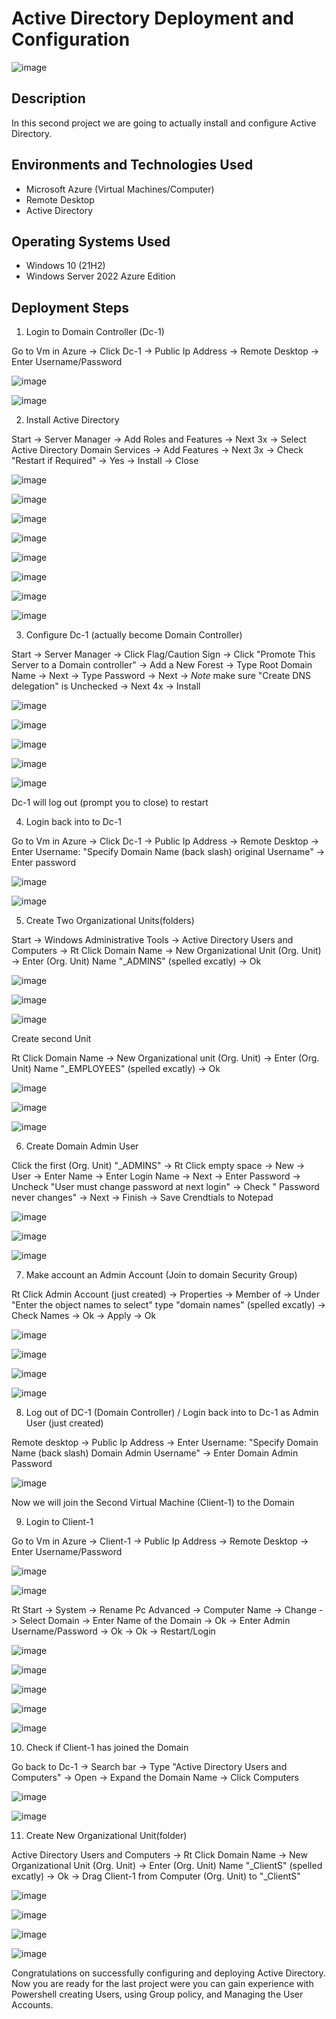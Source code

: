 # Active Directory Deployment and Configuration

![image](https://github.com/user-attachments/assets/e2d78ecf-468d-4d2b-8fc4-d839bf116ed9)

<h2>Description </h2>

In this second project we are going to actually install and configure Active Directory.

<h2>Environments and Technologies Used</h2>

- Microsoft Azure (Virtual Machines/Computer)
- Remote Desktop
- Active Directory

<h2>Operating Systems Used </h2>

- Windows 10</b> (21H2)
- Windows Server 2022 Azure Edition


<h2>Deployment Steps</h2>

1. Login to Domain Controller (Dc-1)
 <p> 
</p>

Go to Vm in Azure -> Click Dc-1 -> Public Ip Address -> Remote Desktop -> Enter Username/Password
 <p> 
</p>

![image](https://github.com/user-attachments/assets/ae460eb6-42f8-49fa-b969-a4cba01dd50d)
 <p> 
</p>

![image](https://github.com/user-attachments/assets/3720286a-d340-48b3-822f-7c4e70563ddb)
 <p> 
</p>

2. Install Active Directory
 <p> 
</p>

Start -> Server Manager -> Add Roles and Features -> Next 3x -> Select Active Directory Domain Services -> Add Features -> Next 3x -> Check "Restart if Required" -> Yes -> Install -> Close
 <p> 
</p>

![image](https://github.com/user-attachments/assets/dc8a6b66-4b75-446f-845a-316db3f4d383)
 <p> 
</p>

![image](https://github.com/user-attachments/assets/2b31d70c-9520-4681-b6d8-b38fbf9323fc)
 <p> 
</p>

![image](https://github.com/user-attachments/assets/0b553b39-d7bd-4814-ba32-277347f7cd37)
 <p> 
</p>

![image](https://github.com/user-attachments/assets/137b8b17-b426-4bac-a87f-fa07cb099c49)
 <p> 
</p>

![image](https://github.com/user-attachments/assets/b0beb1cb-fa75-4c11-b17e-beab02e19557)
 <p> 
</p>

![image](https://github.com/user-attachments/assets/bad329b7-11be-4970-8f40-73954a47c272)
 <p> 
</p>

![image](https://github.com/user-attachments/assets/acdc73e9-2dda-4987-adc7-f2c35334954a)
 <p> 
</p>

![image](https://github.com/user-attachments/assets/7a9ee9ce-92cf-4e6c-9f66-994a10b5d57a)
 <p> 
</p>

3. Configure Dc-1 (actually become Domain Controller)
 <p> 
</p>

Start -> Server Manager -> Click Flag/Caution Sign -> Click "Promote This Server to a Domain controller" -> Add a New Forest -> Type Root Domain Name -> Next -> Type Password -> Next -> *Note* make sure "Create DNS delegation" is Unchecked -> Next 4x -> Install
 <p> 
</p>

![image](https://github.com/user-attachments/assets/be477151-bf63-42e7-a328-351c17b9a2c0)
 <p> 
</p>

![image](https://github.com/user-attachments/assets/b94041cd-9f10-4ab8-ab34-59ce29fe61f2)
 <p> 
</p>

![image](https://github.com/user-attachments/assets/5cbc91fb-4c15-4823-a578-4913d958f78b)
 <p> 
</p>

![image](https://github.com/user-attachments/assets/20394feb-c017-44d9-b793-80892659e7bb)
 <p> 
</p>

![image](https://github.com/user-attachments/assets/7779b3c3-ffc7-4c3a-a4cb-92ea6446f0f4)
 <p> 
</p>

Dc-1 will log out (prompt you to close) to restart 
 <p> 
</p>

4. Login back into to Dc-1
 <p> 
</p>

Go to Vm in Azure -> Click Dc-1 -> Public Ip Address -> Remote Desktop -> Enter Username: "Specify Domain Name (back slash) original Username" -> Enter password
 <p> 
</p>

![image](https://github.com/user-attachments/assets/bf0cd485-ebff-4738-885f-bf7bf3876da9)

 <p> 
</p>

![image](https://github.com/user-attachments/assets/4c5c4133-3260-461c-930f-0c056ff75a2d)
 <p> 
</p>

5. Create Two Organizational Units(folders)
 <p> 
</p>

Start -> Windows Administrative Tools -> Active Directory Users and Computers -> Rt Click Domain Name -> New Organizational Unit (Org. Unit) -> Enter (Org. Unit) Name "_ADMINS" (spelled excatly) -> Ok
 <p> 
</p>

![image](https://github.com/user-attachments/assets/d0352e96-f3f9-4294-b2d0-5db6aed1f92d)
 <p> 
</p>

![image](https://github.com/user-attachments/assets/6d120792-0c13-4341-beeb-36fb24684f13)
 <p> 
</p>

![image](https://github.com/user-attachments/assets/cde91f54-bbca-4e1e-b024-3138a4b71f19)
 <p> 
</p>

Create second Unit
 <p> 
</p>

Rt Click Domain Name -> New Organizational unit (Org. Unit) -> Enter (Org. Unit) Name "_EMPLOYEES" (spelled excatly) -> Ok
 <p> 
</p>

![image](https://github.com/user-attachments/assets/6d120792-0c13-4341-beeb-36fb24684f13)
 <p> 
</p>

![image](https://github.com/user-attachments/assets/cde91f54-bbca-4e1e-b024-3138a4b71f19)
 <p> 
</p>

![image](https://github.com/user-attachments/assets/12634c20-2d5e-454a-9fac-07be4b1bcbaa)
 <p> 
</p>

6. Create Domain Admin User
 <p> 
</p>

Click the first (Org. Unit) "_ADMINS" -> Rt Click empty space -> New -> User -> Enter Name -> Enter Login Name -> Next -> Enter Password -> Uncheck "User must change password at next login" -> Check " Password never changes" -> Next -> Finish -> Save Crendtials to Notepad
 <p> 
</p>

![image](https://github.com/user-attachments/assets/d0f47ea9-0a4c-485e-acc2-12b0a6238659)
 <p> 
</p>

![image](https://github.com/user-attachments/assets/dd6a1e66-a1f6-44cd-8d00-530839b4eb85)
 <p> 
</p>

![image](https://github.com/user-attachments/assets/4d395ab7-5d65-4ced-9c64-3949406ac6da)
 <p> 
</p>

7. Make account an Admin Account (Join to domain Security Group)
 <p> 
</p>

Rt Click Admin Account (just created) -> Properties -> Member of -> Under "Enter the object names to select" type "domain names" (spelled excatly) -> Check Names -> Ok -> Apply -> Ok
 <p> 
</p>

![image](https://github.com/user-attachments/assets/3bbf68f3-37b9-4eee-a612-9d7548317edc)
 <p> 
</p>

![image](https://github.com/user-attachments/assets/f91d99a6-c385-4061-b094-3a10a2220a6d)
 <p> 
</p>

![image](https://github.com/user-attachments/assets/a4bdfe90-9d0d-469b-8169-407ee86934ef)
 <p> 
</p>

![image](https://github.com/user-attachments/assets/6dd72024-faca-4f11-8ddb-10a0d83a2388)
 <p> 
</p>

8. Log out of DC-1 (Domain Controller) / Login back into to Dc-1 as Admin User (just created)
 <p> 
</p>

Remote desktop -> Public Ip Address -> Enter Username: "Specify Domain Name (back slash) Domain Admin Username" -> Enter Domain Admin Password
 <p> 
</p>

![image](https://github.com/user-attachments/assets/48004991-ca3d-4e0d-a335-1e9f9ae025af)
 <p> 
</p>

Now we will join the Second Virtual Machine (Client-1) to the Domain
 <p> 
</p>

9. Login to Client-1
 <p> 
</p>

Go to Vm in Azure -> Client-1 -> Public Ip Address -> Remote Desktop -> Enter Username/Password
 <p> 
</p>

![image](https://github.com/user-attachments/assets/ae460eb6-42f8-49fa-b969-a4cba01dd50d)
 <p> 
</p>

![image](https://github.com/user-attachments/assets/beb3e8be-a006-45ac-9223-3c87f4e6aa58)
 <p> 
</p>

Rt Start -> System -> Rename Pc Advanced -> Computer Name -> Change -> Select Domain -> Enter Name of the Domain -> Ok -> Enter Admin Username/Password -> Ok -> Ok -> Restart/Login
 <p> 
</p>

![image](https://github.com/user-attachments/assets/09fad2df-d8c6-4df3-9802-72c4ef54c325)
 <p> 
</p>

![image](https://github.com/user-attachments/assets/556fe0d6-8b49-4a1c-800c-ce97762c43e7)
 <p> 
</p>

![image](https://github.com/user-attachments/assets/70cd08ae-9bf0-461c-9f9e-fee95ed06f80)
 <p> 
</p>

![image](https://github.com/user-attachments/assets/e37e17cb-ef8f-428a-af07-ddccd1ee87dc)
 <p> 
</p>

![image](https://github.com/user-attachments/assets/8604d45e-c889-4eb3-880c-90787c1cff17)
 <p> 
</p>

10. Check if Client-1 has joined the Domain
 <p> 
</p>

Go back to Dc-1 -> Search bar -> Type "Active Directory Users and Computers" -> Open -> Expand the Domain Name -> Click Computers
 <p> 
</p>

![image](https://github.com/user-attachments/assets/6b12a705-c00f-40d7-a24c-9b9e4ab7cd58)
 <p> 
</p>

![image](https://github.com/user-attachments/assets/c94263ba-0e7b-433e-8bc1-0fbe29c6a150)
 <p> 
</p>

11. Create New Organizational Unit(folder)
 <p> 
</p>

Active Directory Users and Computers -> Rt Click Domain Name -> New Organizational Unit (Org. Unit) -> Enter (Org. Unit) Name "_ClientS" (spelled excatly) -> Ok -> Drag Client-1 from Computer (Org. Unit) to "_ClientS"
 <p> 
</p>

![image](https://github.com/user-attachments/assets/6d120792-0c13-4341-beeb-36fb24684f13)
 <p> 
</p>

![image](https://github.com/user-attachments/assets/cde91f54-bbca-4e1e-b024-3138a4b71f19)
 <p> 
</p>

![image](https://github.com/user-attachments/assets/bee62b4a-8aec-4415-9f0c-e89c350c7d99)
 <p> 
</p>

![image](https://github.com/user-attachments/assets/1048ccf7-6d80-4b45-b43f-836bf50e7055)
 <p> 
</p>

Congratulations on successfully configuring and deploying Active Directory. Now you are ready for the last project were you can gain experience with Powershell creating Users, using Group policy, and Managing the User Accounts. 
